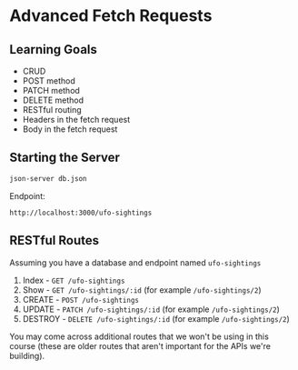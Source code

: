 # Advanced Fetch Requests

## Learning Goals

- CRUD
- POST method
- PATCH method
- DELETE method
- RESTful routing
- Headers in the fetch request
- Body in the fetch request

## Starting the Server

```bash
json-server db.json
```

Endpoint:
```
http://localhost:3000/ufo-sightings
```

## RESTful Routes

Assuming you have a database and endpoint named `ufo-sightings`

1. Index - `GET /ufo-sightings`
2. Show - `GET /ufo-sightings/:id` (for example `/ufo-sightings/2`)
3. CREATE - `POST /ufo-sightings`
4. UPDATE - `PATCH /ufo-sightings/:id` (for example `/ufo-sightings/2`)
5. DESTROY - `DELETE /ufo-sightings/:id` (for example `/ufo-sightings/2`)

You may come across additional routes that we won't be using in this course (these are older routes that aren't important for the APIs we're building).
